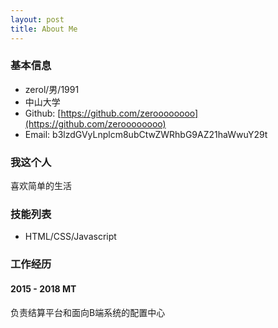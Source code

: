 ```yaml
---
layout: post
title: About Me
---
```


### 基本信息

* zerol/男/1991
* 中山大学
* Github: [https://github.com/zeroooooooo](https://github.com/zeroooooooo)
* Email: b3lzdGVyLnplcm8ubCtwZWRhbG9AZ21haWwuY29t

### 我这个人

喜欢简单的生活

### 技能列表

* HTML/CSS/Javascript []()

### 工作经历

#### 2015 - 2018 MT

负责结算平台和面向B端系统的配置中心



